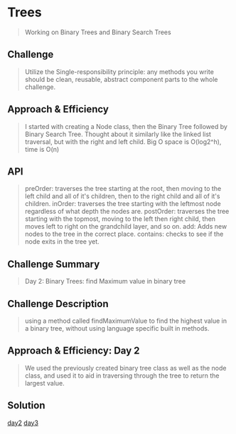 # Trees

> Working on Binary Trees and Binary Search Trees

## Challenge

> Utilize the Single-responsibility principle: any methods you write should be clean, reusable, abstract component parts to the whole challenge.

## Approach & Efficiency

> I started with creating a Node class, then the Binary Tree followed by Binary Search Tree. Thought about it similarly like the linked list traversal, but with the right and left child.
> Big O space is O(log2^h), time is O(n)

## API

> preOrder: traverses the tree starting at the root, then moving to the left child and all of it's children, then to the right child and all of it's children.
> inOrder: traverses the tree starting with the leftmost node regardless of what depth the nodes are.
> postOrder: traverses the tree starting with the topmost, moving to the left then right child, then moves left to right on the grandchild layer, and so on.
> add: Adds new nodes to the tree in the correct place.
> contains: checks to see if the node exits in the tree yet.

## Challenge Summary

> Day 2: Binary Trees: find Maximum value in binary tree

## Challenge Description

> using a method called findMaximumValue to find the highest value in a binary tree, without using language specific built in methods.

## Approach & Efficiency: Day 2

> We used the previously created binary tree class as well as the node class, and used it to aid in traversing through the tree to return the largest value.

## Solution

[day2](../assets/treeOne.png)
[day3](../assets/breadth-first.png)

